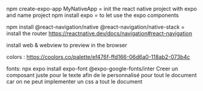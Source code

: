 npm create-expo-app MyNativeApp = init the react native project with expo and name project
npm install expo = to let use the expo components

npm install @react-navigation/native @react-navigation/native-stack = install the router
https://reactnative.dev/docs/navigation#react-navigation

install web & webview to preview in the browser

colors :
https://coolors.co/palette/ef476f-ffd166-06d6a0-118ab2-073b4c

fonts:
npx expo install expo-font @expo-google-fonts/inter
Creer un composant juste pour le texte afin de le personnalisé pour tout le document
car on ne peut implementer un css a tout le document

